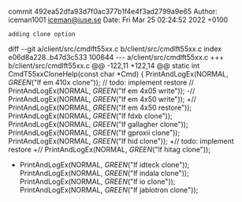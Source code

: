 commit 492ea52dfa93d7f0ac377b1f4e4f3ad2799a9e65
Author: iceman1001 <iceman@iuse.se>
Date:   Fri Mar 25 02:24:52 2022 +0100

    adding clone option

diff --git a/client/src/cmdlft55xx.c b/client/src/cmdlft55xx.c
index e06d8a228..b47d3c533 100644
--- a/client/src/cmdlft55xx.c
+++ b/client/src/cmdlft55xx.c
@@ -122,11 +122,14 @@ static int CmdT55xxCloneHelp(const char *Cmd) {
     PrintAndLogEx(NORMAL, _GREEN_("lf em 410x clone"));
 // todo:  implement restore
 //    PrintAndLogEx(NORMAL, _GREEN_("lf em 4x05 write"));
-//    PrintAndLogEx(NORMAL, _GREEN_("lf em 4x50 write"));
+//    PrintAndLogEx(NORMAL, _GREEN_("lf em 4x50 restore"));
     PrintAndLogEx(NORMAL, _GREEN_("lf fdxb clone"));
     PrintAndLogEx(NORMAL, _GREEN_("lf gallagher clone"));
     PrintAndLogEx(NORMAL, _GREEN_("lf gproxii clone"));
     PrintAndLogEx(NORMAL, _GREEN_("lf hid clone"));
+// todo:  implement restore
+//    PrintAndLogEx(NORMAL, _GREEN_("lf hitag clone"));
+    PrintAndLogEx(NORMAL, _GREEN_("lf idteck clone"));
     PrintAndLogEx(NORMAL, _GREEN_("lf indala clone"));
     PrintAndLogEx(NORMAL, _GREEN_("lf io clone"));
     PrintAndLogEx(NORMAL, _GREEN_("lf jablotron clone"));
